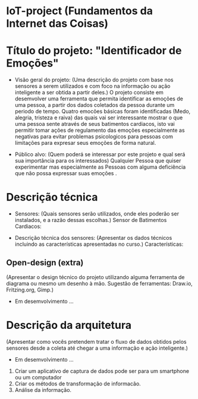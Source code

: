 # IoT-project (Fundamentos da Internet das Coisas)

# Título do projeto: "Identificador de Emoções"
- Visão geral do projeto: (Uma descrição do projeto com base nos sensores a serem utilizados e com foco na informação ou ação inteligente a ser obtida a partir deles.)
O projeto consiste em desemvolver uma ferramenta que permita identificar as emoções de uma pessoa, a partir dos dados coletados da pessoa durante um periodo de tempo.
Quatro emocões básicas foram identificadas (Medo, alegria, tristeza e raiva) das quais vai ser interessante mostrar o que uma pessoa sente através de seus batimentos cardiacos, isto vai permitir tomar ações de regulamento das emoções especialmente as negativas para evitar problemas psicologicos para pessoas com limitações para expresar seus emoções de forma natural.

- Público alvo: (Quem poderá se interessar por este projeto e qual será sua importância para os interessados)
Qualquier Pessoa que quiser experimentar mas especialmente as Pessoas com alguma deficiência que não possa expressar suas emoções  . 

# Descrição técnica
- Sensores: (Quais sensores serão utilizados, onde eles poderão ser instalados, e a razão dessas escolhas.)
Sensor de Batimentos Cardiacos:

- Descrição técnica dos sensores: (Apresentar os dados técnicos incluindo as características apresentadas no curso.)
Características:

## Open-design (extra)
(Apresentar o design técnico do projeto utilizando alguma ferramenta de diagrama ou mesmo um desenho à mão. Sugestão de ferramentas: Draw.io, Fritzing.org, Gimp.)
- Em desemvolvimento ...

# Descrição da arquitetura
(Apresentar como vocês pretendem tratar o fluxo de dados obtidos pelos sensores desde a coleta até chegar a uma informação e ação inteligente.)
- Em desemvolvimento ...
1) Criar um aplicativo de captura de dados pode ser para um smartphone ou um computador 
2) Criar os métodos de transformação de informacão.
3) Análise da informação.

